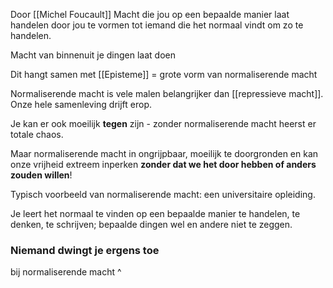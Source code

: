 Door [[Michel Foucault]]
Macht die jou op een bepaalde manier laat handelen door jou te vormen tot iemand die het normaal vindt om zo te handelen.

Macht van binnenuit je dingen laat doen

Dit hangt samen met [[Episteme]] = grote vorm van normaliserende macht

Normaliserende macht is vele malen belangrijker dan [[repressieve macht]]. Onze hele samenleving drijft erop.

Je kan er ook moeilijk **tegen** zijn - zonder normaliserende macht heerst er totale chaos.

Maar normaliserende macht in ongrijpbaar, moeilijk te doorgronden en kan onze vrijheid extreem inperken **zonder dat we het door hebben of anders zouden willen**!

Typisch voorbeeld van normaliserende macht: een universitaire opleiding.

Je leert het normaal te vinden op een bepaalde manier te handelen, te denken, te schrijven; bepaalde dingen wel en andere niet te zeggen.

### Niemand dwingt je ergens toe
bij normaliserende macht ^




